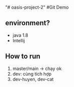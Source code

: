 "# oasis-project-2" 
#Git Demo
## environment?
- java 1.8
- Intellij
## How to run
1. master/main -> chạy ok
2. dev: cùng tích hợp
3. dev-huyen, dev-cat





